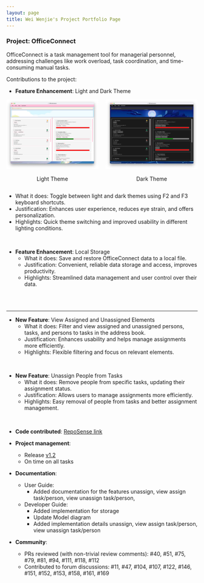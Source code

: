 ```yaml
---
layout: page
title: Wei Wenjie's Project Portfolio Page
---
```


### Project: OfficeConnect

OfficeConnect is a task management tool for managerial personnel, addressing challenges like work overload, task coordination, and time-consuming manual tasks.

Contributions to the project:

* **Feature Enhancement**: Light and Dark Theme
<div style="display:flex;">
    <div style="flex:1; padding-right:10px; text-align:center;">
        <img src="../images/Ui.png" alt="Light Theme">
        <p>Light Theme</p>
    </div>
    <div style="flex:1; padding-left:10px; text-align:center;">
        <img src="../images/UiDark.png" alt="Dark Theme">
        <p>Dark Theme</p>
    </div>
</div>

  * What it does: Toggle between light and dark themes using F2 and F3 keyboard shortcuts.
  * Justification: Enhances user experience, reduces eye strain, and offers personalization.
  * Highlights: Quick theme switching and improved usability in different lighting conditions.

<br>

* **Feature Enhancement**: Local Storage
  * What it does: Save and restore OfficeConnect data to a local file.
  * Justification: Convenient, reliable data storage and access, improves productivity.
  * Highlights: Streamlined data management and user control over their data.

<br>
<br>

---

* **New Feature**: View Assigned and Unassigned Elements
  * What it does: Filter and view assigned and unassigned persons, tasks, and persons to tasks in the address book.
  * Justification: Enhances usability and helps manage assignments more efficiently.
  * Highlights: Flexible filtering and focus on relevant elements.

<br>

* **New Feature**: Unassign People from Tasks
  * What it does: Remove people from specific tasks, updating their assignment status.
  * Justification: Allows users to manage assignments more efficiently.
  * Highlights: Easy removal of people from tasks and better assignment management.

<br>

- **Code contributed**: [RepoSense link](https://nus-cs2103-ay2223s2.github.io/tp-dashboard/?search=spwwj&sort=groupTitle&sortWithin=title&timeframe=commit&mergegroup=&groupSelect=groupByRepos&breakdown=true&checkedFileTypes=docs~functional-code~test-code~other&since=2023-02-17)

* **Project management**:
  * Release [v1.2](https://github.com/AY2223S2-CS2103-F10-1/tp/releases/tag/v1.2)
  * On time on all tasks

* **Documentation**:
  * User Guide:
    * Added documentation for the features unassign, view assign task/person, view unassign task/person,
  * Developer Guide:
    * Added implementation for storage
    * Update Model diagram
    * Added implementation details unassign, view assign task/person, view unassign task/person


* **Community**:
  * PRs reviewed (with non-trivial review comments): #40, #51, #75, #79, #81, #94, #111, #118, #112
  * Contributed to forum discussions: #11, #47, #104, #107, #122, #146, #151, #152, #153, #158, #161, #169
